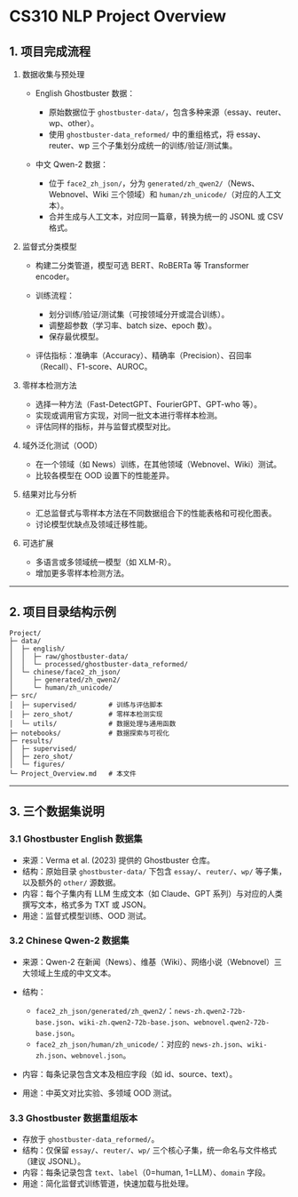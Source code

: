 # CS310 NLP Project Overview

## 1. 项目完成流程

1. 数据收集与预处理

   - English Ghostbuster 数据：

     - 原始数据位于 `ghostbuster-data/`，包含多种来源（essay、reuter、wp、other）。
     - 使用 `ghostbuster-data_reformed/` 中的重组格式，将 essay、reuter、wp 三个子集划分成统一的训练/验证/测试集。

   - 中文 Qwen-2 数据：

     - 位于 `face2_zh_json/`，分为 `generated/zh_qwen2/`（News、Webnovel、Wiki 三个领域）和 `human/zh_unicode/`（对应的人工文本）。
     - 合并生成与人工文本，对应同一篇章，转换为统一的 JSONL 或 CSV 格式。

2. 监督式分类模型

   - 构建二分类管道，模型可选 BERT、RoBERTa 等 Transformer encoder。
   - 训练流程：

     - 划分训练/验证/测试集（可按领域分开或混合训练）。
     - 调整超参数（学习率、batch size、epoch 数）。
     - 保存最优模型。

   - 评估指标：准确率（Accuracy）、精确率（Precision）、召回率（Recall）、F1-score、AUROC。

3. 零样本检测方法

   - 选择一种方法（Fast-DetectGPT、FourierGPT、GPT-who 等）。
   - 实现或调用官方实现，对同一批文本进行零样本检测。
   - 评估同样的指标，并与监督式模型对比。

4. 域外泛化测试（OOD）

   - 在一个领域（如 News）训练，在其他领域（Webnovel、Wiki）测试。
   - 比较各模型在 OOD 设置下的性能差异。

5. 结果对比与分析

   - 汇总监督式与零样本方法在不同数据组合下的性能表格和可视化图表。
   - 讨论模型优缺点及领域迁移性能。

6. 可选扩展

   - 多语言或多领域统一模型（如 XLM-R）。
   - 增加更多零样本检测方法。

---

## 2. 项目目录结构示例

```text
Project/
├─ data/
│  ├─ english/
│  │  ├─ raw/ghostbuster-data/
│  │  └─ processed/ghostbuster-data_reformed/
│  └─ chinese/face2_zh_json/
│     ├─ generated/zh_qwen2/
│     └─ human/zh_unicode/
├─ src/
│  ├─ supervised/        # 训练与评估脚本
│  ├─ zero_shot/         # 零样本检测实现
│  └─ utils/             # 数据处理与通用函数
├─ notebooks/            # 数据探索与可视化
├─ results/
│  ├─ supervised/
│  ├─ zero_shot/
│  └─ figures/
└─ Project_Overview.md   # 本文件
```

---

## 3. 三个数据集说明

### 3.1 Ghostbuster English 数据集

- 来源：Verma et al. (2023) 提供的 Ghostbuster 仓库。
- 结构：原始目录 `ghostbuster-data/` 下包含 `essay/`、`reuter/`、`wp/` 等子集，以及额外的 `other/` 源数据。
- 内容：每个子集内有 LLM 生成文本（如 Claude、GPT 系列）与对应的人类撰写文本，格式多为 TXT 或 JSON。
- 用途：监督式模型训练、OOD 测试。

### 3.2 Chinese Qwen-2 数据集

- 来源：Qwen-2 在新闻（News）、维基（Wiki）、网络小说（Webnovel）三大领域上生成的中文文本。
- 结构：

  - `face2_zh_json/generated/zh_qwen2/`：`news-zh.qwen2-72b-base.json`、`wiki-zh.qwen2-72b-base.json`、`webnovel.qwen2-72b-base.json`。
  - `face2_zh_json/human/zh_unicode/`：对应的 `news-zh.json`、`wiki-zh.json`、`webnovel.json`。

- 内容：每条记录包含文本及相应字段（如 id、source、text）。
- 用途：中英文对比实验、多领域 OOD 测试。

### 3.3 Ghostbuster 数据重组版本

- 存放于 `ghostbuster-data_reformed/`。
- 结构：仅保留 `essay/`、`reuter/`、`wp/` 三个核心子集，统一命名与文件格式（建议 JSONL）。
- 内容：每条记录包含 `text`、`label`（0=human, 1=LLM）、`domain` 字段。
- 用途：简化监督式训练管道，快速加载与批处理。
